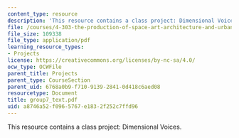 ```yaml
---
content_type: resource
description: 'This resource contains a class project: Dimensional Voices.'
file: /courses/4-303-the-production-of-space-art-architecture-and-urbanism-in-dialogue-fall-2006/a8746a52f0965767e1832f252c7ffd96_group7_text.pdf
file_size: 109338
file_type: application/pdf
learning_resource_types:
- Projects
license: https://creativecommons.org/licenses/by-nc-sa/4.0/
ocw_type: OCWFile
parent_title: Projects
parent_type: CourseSection
parent_uid: 6768a0b9-f710-9139-2841-0d418c6aed08
resourcetype: Document
title: group7_text.pdf
uid: a8746a52-f096-5767-e183-2f252c7ffd96
---
```

This resource contains a class project: Dimensional Voices.